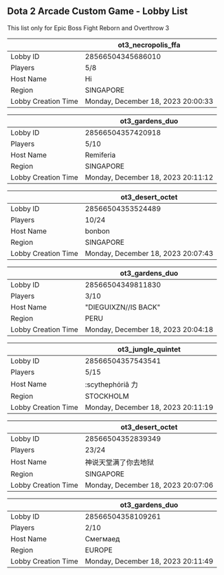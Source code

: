 ## Dota 2 Arcade Custom Game - Lobby List

This list only for Epic Boss Fight Reborn and Overthrow 3

|  | ot3_necropolis_ffa |
| ------ | ------ |
| Lobby ID | 28566504345686010 |
| Players | 5/8 |
| Host Name | Hi |
| Region | SINGAPORE |
| Lobby Creation Time | Monday, December 18, 2023 20:00:33 |


|  | ot3_gardens_duo |
| ------ | ------ |
| Lobby ID | 28566504357420918 |
| Players | 5/10 |
| Host Name | Remiferia |
| Region | SINGAPORE |
| Lobby Creation Time | Monday, December 18, 2023 20:11:12 |


|  | ot3_desert_octet |
| ------ | ------ |
| Lobby ID | 28566504353524489 |
| Players | 10/24 |
| Host Name | bonbon |
| Region | SINGAPORE |
| Lobby Creation Time | Monday, December 18, 2023 20:07:43 |


|  | ot3_gardens_duo |
| ------ | ------ |
| Lobby ID | 28566504349811830 |
| Players | 3/10 |
| Host Name | "DIEGUIXZN//IS BACK" |
| Region | PERU |
| Lobby Creation Time | Monday, December 18, 2023 20:04:18 |


|  | ot3_jungle_quintet |
| ------ | ------ |
| Lobby ID | 28566504357543541 |
| Players | 5/15 |
| Host Name | :scythephόriâ 力 |
| Region | STOCKHOLM |
| Lobby Creation Time | Monday, December 18, 2023 20:11:19 |


|  | ot3_desert_octet |
| ------ | ------ |
| Lobby ID | 28566504352839349 |
| Players | 23/24 |
| Host Name | 神说天堂满了你去地狱 |
| Region | SINGAPORE |
| Lobby Creation Time | Monday, December 18, 2023 20:07:06 |


|  | ot3_gardens_duo |
| ------ | ------ |
| Lobby ID | 28566504358109261 |
| Players | 2/10 |
| Host Name | Смегмаед |
| Region | EUROPE |
| Lobby Creation Time | Monday, December 18, 2023 20:11:49 |


